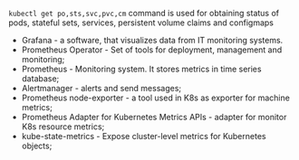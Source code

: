 `kubectl get po,sts,svc,pvc,cm` command is used for obtaining status of pods, stateful sets, services, persistent volume claims and configmaps

- Grafana - a software, that visualizes data from IT monitoring systems.
- Prometheus Operator - Set of tools for deployment, management and monitoring;
- Prometheus - Monitoring system. It stores metrics in time series database;
- Alertmanager - alerts and send messages;
- Prometheus node-exporter - a tool used in K8s as exporter for machine metrics;
- Prometheus Adapter for Kubernetes Metrics APIs - adapter for monitor K8s resource metrics;
- kube-state-metrics - Expose cluster-level metrics for Kubernetes objects;
